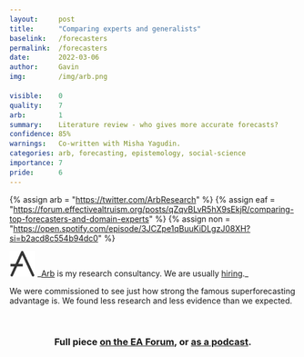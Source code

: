 ```yaml
---
layout:     post
title:      "Comparing experts and generalists"
baselink:   /forecasters
permalink:  /forecasters
date:       2022-03-06  
author:     Gavin   
img:        /img/arb.png

visible:    0
quality:    7
arb: 		1
summary:    Literature review - who gives more accurate forecasts?
confidence: 85%
warnings:   Co-written with Misha Yagudin.
categories: arb, forecasting, epistemology, social-science
importance: 7
pride:      6
---
```


{%	assign arb = "https://twitter.com/ArbResearch"	%}
{%	assign eaf = "https://forum.effectivealtruism.org/posts/qZqvBLvR5hX9sEkjR/comparing-top-forecasters-and-domain-experts"	%}
{%	assign non = "https://open.spotify.com/episode/3JCZpe1qBuuKiDLgzJ08XH?si=b2acd8c554b94dc0"	%}






<img width="9%" src="/img/arb.png" />
_<a href="{{arb}}">Arb</a> is my research consultancy. We are usually <a href="https://arbresearch.com/jobs">hiring</a>._

<br>

We were commissioned to see just how strong the famous superforecasting advantage is. We found less research and less evidence than we expected.

<br>


<center>
	<h3>Full piece <a href="{{eaf}}">on the EA Forum</a>, or <a href="{{non}}">as a podcast</a>.</h3>
</center>

<br>



